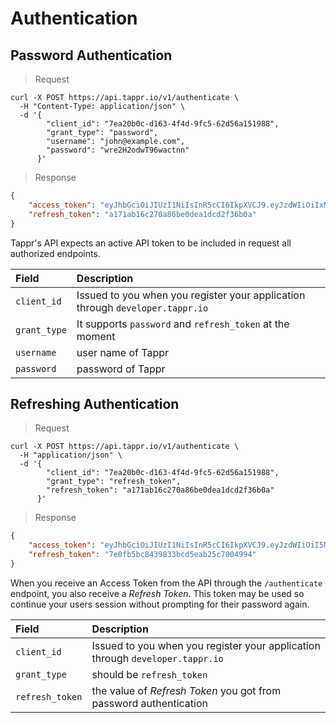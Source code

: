 
# Authentication

## Password Authentication

> Request

```shell
curl -X POST https://api.tappr.io/v1/authenticate \
  -H "Content-Type: application/json" \
  -d '{
        "client_id": "7ea20b0c-d163-4f4d-9fc5-62d56a151988",
        "grant_type": "password",
        "username": "john@example.com",
        "password": "wre2H2odwT96wactnn"
      }'
```

> Response

```json
{
    "access_token": "eyJhbGciOiJIUzI1NiIsInR5cCI6IkpXVCJ9.eyJzdWIiOiIxMjM0NTY3ODkwIiwibmFtZSI6IkpvaG4gRG9lIiwiYWRtaW4iOnRydWV9.TJVA95OrM7E2cBab30RMHrHDcEfxjoYZgeFONFh7HgQ",
    "refresh_token": "a171ab16c270a86be0dea1dcd2f36b0a"
}
```

Tappr's API expects an active API token to be included in request all authorized endpoints.

| Field       | Description                                                                   |
|:------------|:------------------------------------------------------------------------------|
| `client_id` | Issued to you when you register your application through `developer.tappr.io` |
| `grant_type`| It supports `password` and `refresh_token` at the moment                      |
| `username`  | user name of Tappr                                                            |
| `password`  | password of Tappr                                                             |

## Refreshing Authentication

> Request

```shell
curl -X POST https://api.tappr.io/v1/authenticate \
  -H "application/json" \
  -d '{
        "client_id": "7ea20b0c-d163-4f4d-9fc5-62d56a151988",
        "grant_type": "refresh_token",
        "refresh_token": "a171ab16c270a86be0dea1dcd2f36b0a"
      }'
```

> Response

```json
{
    "access_token": "eyJhbGciOiJIUzI1NiIsInR5cCI6IkpXVCJ9.eyJzdWIiOiI5NzY0NTU3ODA3NiIsIm5hbWUiOiJKb2huIERvZSIsImFkbWluIjp0cnVlfQ.g5XG4KXa3QYiJDEtBQwY0qnnvRnS8JbFDEl7ngUwT0A",
    "refresh_token": "7e0fb5bc8439833bcd5eab25c7004994"
}
```

When you receive an Access Token from the API through the `/authenticate` endpoint, you also receive a _Refresh Token_. This token may be used so continue your users session without prompting for their password again.

| Field       | Description                                                                   |
|:------------|:------------------------------------------------------------------------------|
| `client_id` | Issued to you when you register your application through `developer.tappr.io` |
| `grant_type`| should be `refresh_token`                                                     |
| `refresh_token`| the value of _Refresh Token_ you got from password authentication          |
